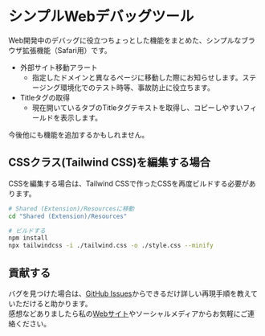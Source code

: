 # シンプルWebデバッグツール
Web開発中のデバッグに役立つちょっとした機能をまとめた、シンプルなブラウザ拡張機能（Safari用）です。
- 外部サイト移動アラート
    - 指定したドメインと異なるページに移動した際にお知らせします。ステージング環境化でのテスト時等、事故防止に役立ちます。
- Titleタグの取得
    - 現在開いているタブのTitleタグテキストを取得し、コピーしやすいフィールドを表示します。

今後他にも機能を追加するかもしれません。

## CSSクラス(Tailwind CSS)を編集する場合
CSSを編集する場合は、Tailwind CSSで作ったCSSを再度ビルドする必要があります。
```sh
# Shared (Extension)/Resourcesに移動
cd "Shared (Extension)/Resources"

# ビルドする
npm install
npx tailwindcss -i ./tailwind.css -o ./style.css --minify
```

## 貢献する
バグを見つけた場合は、[GitHub Issues](https://github.com/shugomatsuzawa/Simple-Debugging-Tools-for-Web/issues)からできるだけ詳しい再現手順を教えていただけると助かります。  
感想などありましたら私の[Webサイト](https://shugomatsuzawa.com/contact/)やソーシャルメディアからお気軽にご連絡ください。
